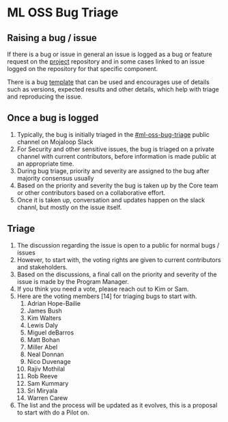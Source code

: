 # ML OSS Bug Triage

## Raising a bug / issue

If there is a bug or issue in general an issue is logged as a bug or feature request on the [project](https://github.com/mojaloop/project/issues/new/choose) repository and in some cases linked to an issue logged on the repository for that specific component.

There is a bug [template](https://github.com/mojaloop/project/issues/new?assignees=&labels=bug&template=bug_report.md&title=) that can be used and encourages use of details such as versions, expected results and other details, which help with triage and reproducing the issue.

## Once a bug is logged

1. Typically, the bug is initially triaged in the [\#ml-oss-bug-triage](https://mojaloop.slack.com/messages/CMCVBHPUH) public channel on Mojaloop Slack
2. For Security and other sensitive issues, the bug is triaged on a private channel with current contributors, before information is made public at an appropriate time.
3. During bug triage, priority and severity are assigned to the bug after majority consensus usually
4. Based on the priority and severity the bug is taken up by the Core team or other contributors based on a collaborative effort.
5. Once it is taken up, conversation and updates happen on the slack channl, but mostly on the issue itself.

## Triage

1. The discussion regarding the issue is open to a public for normal bugs / issues
2. However, to start with, the voting rights are given to current contributors and stakeholders.
3. Based on the discussions, a final call on the priority and severity of the issue is made by the Program Manager.
4. If you think you need a vote, please reach out to Kim or Sam.
5. Here are the voting members \[14\] for triaging bugs to start with.
   1. Adrian Hope-Bailie
   2. James Bush
   3. Kim Walters
   4. Lewis Daly
   5. Miguel deBarros
   6. Matt Bohan
   7. Miller Abel
   8. Neal Donnan
   9. Nico Duvenage
   10. Rajiv Mothilal
   11. Rob Reeve
   12. Sam Kummary
   13. Sri Miryala
   14. Warren Carew
6. The list and the process will be updated as it evolves, this is a proposal to start with do a Pilot on.


